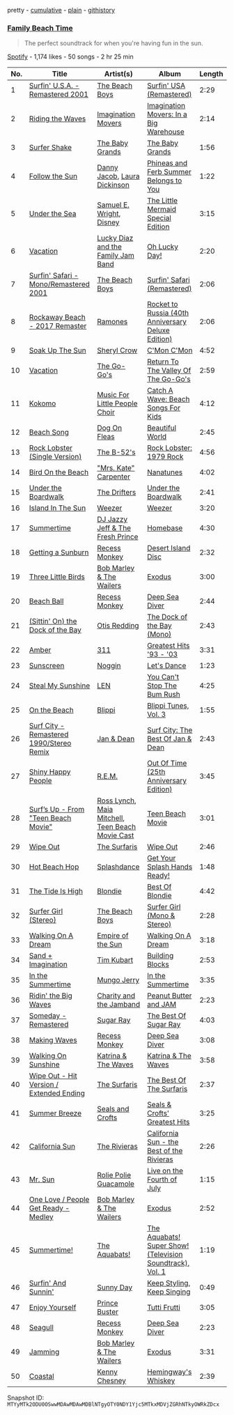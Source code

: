 pretty - [cumulative](/playlists/cumulative/37i9dQZF1DXb3ZKiuF24g4.md) - [plain](/playlists/plain/37i9dQZF1DXb3ZKiuF24g4) - [githistory](https://github.githistory.xyz/mackorone/spotify-playlist-archive/blob/main/playlists/plain/37i9dQZF1DXb3ZKiuF24g4)

### [Family Beach Time](https://open.spotify.com/playlist/37i9dQZF1DXb3ZKiuF24g4)

> The perfect soundtrack for when you're having fun in the sun.

[Spotify](https://open.spotify.com/user/spotify) - 1,174 likes - 50 songs - 2 hr 25 min

| No. | Title | Artist(s) | Album | Length |
|---|---|---|---|---|
| 1 | [Surfin' U.S.A\. \- Remastered 2001](https://open.spotify.com/track/0wz1LjDb9ZNEYwOmDJ3Q4b) | [The Beach Boys](https://open.spotify.com/artist/3oDbviiivRWhXwIE8hxkVV) | [Surfin' USA \(Remastered\)](https://open.spotify.com/album/6u5tGarzvESDsQiIpC4SlI) | 2:29 |
| 2 | [Riding the Waves](https://open.spotify.com/track/5hXDPy8wqd1O9ypkCTjtqa) | [Imagination Movers](https://open.spotify.com/artist/3nkUcLzl9v6cIxFI6cvTeD) | [Imagination Movers: In a Big Warehouse](https://open.spotify.com/album/2MmbI5cNJ2twmLFWBTUcNq) | 2:14 |
| 3 | [Surfer Shake](https://open.spotify.com/track/3KrrtXZHE3w9Aiy5E9pZl1) | [The Baby Grands](https://open.spotify.com/artist/5utOgNLzDC1fg5EuztlYbC) | [The Baby Grands](https://open.spotify.com/album/4QNuQTPY9OzOSoiY6BWYc9) | 1:56 |
| 4 | [Follow the Sun](https://open.spotify.com/track/0fGe6WYDEaC9TQLJt2AqRn) | [Danny Jacob](https://open.spotify.com/artist/3J6ns49mHsAFXgp5EoDJjS), [Laura Dickinson](https://open.spotify.com/artist/24atAUm9yln5x8Os9PEIwv) | [Phineas and Ferb Summer Belongs to You](https://open.spotify.com/album/77jAlhvBI46I7MiMmfsEbF) | 1:22 |
| 5 | [Under the Sea](https://open.spotify.com/track/6oYkwjI1TKP9D0Y9II1GT7) | [Samuel E\. Wright](https://open.spotify.com/artist/6Id8rcDNyBXPcgKQVfQ8rX), [Disney](https://open.spotify.com/artist/3xvaSlT4xsyk6lY1ESOspO) | [The Little Mermaid Special Edition](https://open.spotify.com/album/4aAwvCRNJIqiUGVEjieWv6) | 3:15 |
| 6 | [Vacation](https://open.spotify.com/track/7rPKUKo4fQbZJhS5CRVfXH) | [Lucky Diaz and the Family Jam Band](https://open.spotify.com/artist/5rsiLbN9VsVXTfgpSGf6po) | [Oh Lucky Day!](https://open.spotify.com/album/7BSumVCs7CD287vUZ3IQ5C) | 2:20 |
| 7 | [Surfin' Safari \- Mono/Remastered 2001](https://open.spotify.com/track/4kIYRtgbZyPzAWSFLdlajW) | [The Beach Boys](https://open.spotify.com/artist/3oDbviiivRWhXwIE8hxkVV) | [Surfin' Safari \(Remastered\)](https://open.spotify.com/album/6gcXDGhzGcCBY4dLzEgNFB) | 2:06 |
| 8 | [Rockaway Beach \- 2017 Remaster](https://open.spotify.com/track/2HZGsnMByx3V8KmNW6LqWF) | [Ramones](https://open.spotify.com/artist/1co4F2pPNH8JjTutZkmgSm) | [Rocket to Russia \(40th Anniversary Deluxe Edition\)](https://open.spotify.com/album/7Jb0VtDTacuQdXM3pYyrbv) | 2:06 |
| 9 | [Soak Up The Sun](https://open.spotify.com/track/215JYyyUnrJ98NK3KEwu6d) | [Sheryl Crow](https://open.spotify.com/artist/4TKTii6gnOnUXQHyuo9JaD) | [C'Mon C'Mon](https://open.spotify.com/album/5NYcTXrRZHxNyRKVOd0vs1) | 4:52 |
| 10 | [Vacation](https://open.spotify.com/track/1vJOi8S2MSq3jZsni1gm4x) | [The Go\-Go's](https://open.spotify.com/artist/2mG8HHQ9S9kcbjcrb5N1FE) | [Return To The Valley Of The Go\-Go's](https://open.spotify.com/album/2Fz3LCOdrEUXSYMKaQ5C2f) | 2:59 |
| 11 | [Kokomo](https://open.spotify.com/track/1oA9t2tKsEUeqesFG7SFfe) | [Music For Little People Choir](https://open.spotify.com/artist/56VxN57aiLCz1TXtVi9Pt6) | [Catch A Wave: Beach Songs For Kids](https://open.spotify.com/album/4bv3l226v9aulHL5wga5B6) | 4:12 |
| 12 | [Beach Song](https://open.spotify.com/track/1bDMoH8fmHwGRqEBy0v8Eg) | [Dog On Fleas](https://open.spotify.com/artist/4IeVO9BEsrReZNdAtF2h6L) | [Beautiful World](https://open.spotify.com/album/5Ko4WA7utUQPe8HJTDGq5p) | 2:45 |
| 13 | [Rock Lobster \(Single Version\)](https://open.spotify.com/track/3kSGrLqC4rHroqYaYt1wjH) | [The B\-52's](https://open.spotify.com/artist/3gdbcIdNypBsYNu3iiCjtN) | [Rock Lobster: 1979 Rock](https://open.spotify.com/album/2go7n6CHACI1b8WW6zHUpG) | 4:56 |
| 14 | [Bird On the Beach](https://open.spotify.com/track/6NFR6PdaSZlsUVnW783hvx) | ["Mrs\. Kate" Carpenter](https://open.spotify.com/artist/7oUHwZ5Zx7NYPvtUh0oSJs) | [Nanatunes](https://open.spotify.com/album/1uShZkpPPa8nATGJcb0rWo) | 4:02 |
| 15 | [Under the Boardwalk](https://open.spotify.com/track/65jrjEhWfAvysKfnojk1i0) | [The Drifters](https://open.spotify.com/artist/1FqqOl9itIUpXr4jZPIVoT) | [Under the Boardwalk](https://open.spotify.com/album/7AgI5vniflcbh86Znea7yM) | 2:41 |
| 16 | [Island In The Sun](https://open.spotify.com/track/2MLHyLy5z5l5YRp7momlgw) | [Weezer](https://open.spotify.com/artist/3jOstUTkEu2JkjvRdBA5Gu) | [Weezer](https://open.spotify.com/album/2OBSz5Nlto0Q5CtYPzPY7c) | 3:20 |
| 17 | [Summertime](https://open.spotify.com/track/20XdEFyaUR9C7aDIdq2OAd) | [DJ Jazzy Jeff & The Fresh Prince](https://open.spotify.com/artist/1mG23iQeR29Ojhq89D5gbh) | [Homebase](https://open.spotify.com/album/2ELLswCKdQXUWbWxhaAklh) | 4:30 |
| 18 | [Getting a Sunburn](https://open.spotify.com/track/6H7tY1fZgPTAPwl9zhVW16) | [Recess Monkey](https://open.spotify.com/artist/0oXrvAp6NnKeWz1qnKrNLb) | [Desert Island Disc](https://open.spotify.com/album/15bBuB1A3MOOhfbqv45PbS) | 2:32 |
| 19 | [Three Little Birds](https://open.spotify.com/track/75FYqcxt1YEAtqDLrOeIJn) | [Bob Marley & The Wailers](https://open.spotify.com/artist/2QsynagSdAqZj3U9HgDzjD) | [Exodus](https://open.spotify.com/album/2mBbV0Ad6B4ydHMZlzAY7S) | 3:00 |
| 20 | [Beach Ball](https://open.spotify.com/track/7cD1t11YSnEtvZbLJLllD4) | [Recess Monkey](https://open.spotify.com/artist/0oXrvAp6NnKeWz1qnKrNLb) | [Deep Sea Diver](https://open.spotify.com/album/36XrVhfFQBakUcrnWOsuo8) | 2:44 |
| 21 | [\(Sittin' On\) the Dock of the Bay](https://open.spotify.com/track/3zBhihYUHBmGd2bcQIobrF) | [Otis Redding](https://open.spotify.com/artist/60df5JBRRPcnSpsIMxxwQm) | [The Dock of the Bay \(Mono\)](https://open.spotify.com/album/03HMOcANauhLD0WNrMkmLU) | 2:43 |
| 22 | [Amber](https://open.spotify.com/track/51UtgWS4z1eMPuLQOzPtNH) | [311](https://open.spotify.com/artist/41Q0HrwWBtuUkJc7C1Rp6K) | [Greatest Hits '93 \- '03](https://open.spotify.com/album/0OsjlbBaSZFbZnXGAUysMG) | 3:31 |
| 23 | [Sunscreen](https://open.spotify.com/track/3NDYpgUKtlEREDJLQ1WDl4) | [Noggin](https://open.spotify.com/artist/3gV7M2xBjZ7dN42b41LHYn) | [Let's Dance](https://open.spotify.com/album/48lHFP0hYmSgR2Bdc2uocH) | 1:23 |
| 24 | [Steal My Sunshine](https://open.spotify.com/track/4agp6oHofabdUedr0B1krj) | [LEN](https://open.spotify.com/artist/0nyc9SZGLITSOJASmTZsnZ) | [You Can't Stop The Bum Rush](https://open.spotify.com/album/5NndKV7nc18qRQfFvLgZ1k) | 4:25 |
| 25 | [On the Beach](https://open.spotify.com/track/2WXKBIFUj7NO103uqsWXN7) | [Blippi](https://open.spotify.com/artist/30niqFGUKKUg1horQSgwBn) | [Blippi Tunes, Vol\. 3](https://open.spotify.com/album/4yXRgaXo2hTMr4aRPCL21b) | 1:55 |
| 26 | [Surf City \- Remastered 1990/Stereo Remix](https://open.spotify.com/track/4ZzXPeOfMXk0iKNQGdlzDq) | [Jan & Dean](https://open.spotify.com/artist/0pqGj6vO9YHsXuZmaJaP2Y) | [Surf City: The Best Of Jan & Dean](https://open.spotify.com/album/1q3jhhU1DSw1zNAoeyhCsE) | 2:43 |
| 27 | [Shiny Happy People](https://open.spotify.com/track/1v2zyAJrChw5JnfafSkwkJ) | [R.E.M.](https://open.spotify.com/artist/4KWTAlx2RvbpseOGMEmROg) | [Out Of Time \(25th Anniversary Edition\)](https://open.spotify.com/album/6yEuIwTQpciH1qtj7mP5GK) | 3:45 |
| 28 | [Surf’s Up \- From "Teen Beach Movie"](https://open.spotify.com/track/4FLwksoBdffxACteswhNlU) | [Ross Lynch](https://open.spotify.com/artist/4UxLFBvSr4xMDpHe1lrLrH), [Maia Mitchell](https://open.spotify.com/artist/3730ZT92AjnEzC83q5RzDC), [Teen Beach Movie Cast](https://open.spotify.com/artist/7CU7ADIkPVCEZU9miqxSzy) | [Teen Beach Movie](https://open.spotify.com/album/5ANe5AfOnYydm3lXELfiHF) | 3:01 |
| 29 | [Wipe Out](https://open.spotify.com/track/4SDGb2V6J2rEbxNujwNeMl) | [The Surfaris](https://open.spotify.com/artist/6gZVflqhSHhG3MjYrf1dOv) | [Wipe Out](https://open.spotify.com/album/6m4OZ0vUzfZmNtr6bmExGn) | 2:46 |
| 30 | [Hot Beach Hop](https://open.spotify.com/track/7ou35IxsYMKLvttu8qsIpZ) | [Splashdance](https://open.spotify.com/artist/4Ice11eCBrh8t9cBQ48xAh) | [Get Your Splash Hands Ready!](https://open.spotify.com/album/3rrFsOAwF0D7klzbrLzhfD) | 1:48 |
| 31 | [The Tide Is High](https://open.spotify.com/track/1jLRap9S6KxWpzlxBqYh17) | [Blondie](https://open.spotify.com/artist/4tpUmLEVLCGFr93o8hFFIB) | [Best Of Blondie](https://open.spotify.com/album/7mEjsBlRmfP63cH1gdPT6A) | 4:42 |
| 32 | [Surfer Girl \(Stereo\)](https://open.spotify.com/track/0yQLW0FSYo8fye3FsMgAQU) | [The Beach Boys](https://open.spotify.com/artist/3oDbviiivRWhXwIE8hxkVV) | [Surfer Girl \(Mono & Stereo\)](https://open.spotify.com/album/11HAwlOWpKxJVbGIxnZ3qI) | 2:28 |
| 33 | [Walking On A Dream](https://open.spotify.com/track/0mBkoM8r7KAQzZij5swTUL) | [Empire of the Sun](https://open.spotify.com/artist/67hb7towEyKvt5Z8Bx306c) | [Walking On A Dream](https://open.spotify.com/album/04gYcIojJt78nYnN5oOrKt) | 3:18 |
| 34 | [Sand + Imagination](https://open.spotify.com/track/7yfsc3m2EL2ZUPENKX1EE0) | [Tim Kubart](https://open.spotify.com/artist/1mmtvYjQNZ4rNL20mT1wDp) | [Building Blocks](https://open.spotify.com/album/7dQLT9UwXHYXUCAycMzNxz) | 2:53 |
| 35 | [In the Summertime](https://open.spotify.com/track/3RNyGLgSvmVRZ7xKUp8Wgd) | [Mungo Jerry](https://open.spotify.com/artist/2mbvqMGpwLsakeH45p1Jrb) | [In the Summertime](https://open.spotify.com/album/30UgyUTvmdYXNo7CeMabXY) | 3:35 |
| 36 | [Ridin' the Big Waves](https://open.spotify.com/track/4oGkikhxhR2gdrM3J7MQCW) | [Charity and the Jamband](https://open.spotify.com/artist/5YTYt0ir3CPgXGWTlfWdHT) | [Peanut Butter and JAM](https://open.spotify.com/album/0NjKamX0KpwHIwp27z0WJw) | 2:23 |
| 37 | [Someday \- Remastered](https://open.spotify.com/track/6NcHJ23mLQKnVxQcOmT7JW) | [Sugar Ray](https://open.spotify.com/artist/4uN3DsfENc7dp0OLO0FEIb) | [The Best Of Sugar Ray](https://open.spotify.com/album/2hjQQj7x2YipViOCw6UX1N) | 4:03 |
| 38 | [Making Waves](https://open.spotify.com/track/7ya9Wb5ek21dYx06TtD0V5) | [Recess Monkey](https://open.spotify.com/artist/0oXrvAp6NnKeWz1qnKrNLb) | [Deep Sea Diver](https://open.spotify.com/album/36XrVhfFQBakUcrnWOsuo8) | 3:08 |
| 39 | [Walking On Sunshine](https://open.spotify.com/track/05wIrZSwuaVWhcv5FfqeH0) | [Katrina & The Waves](https://open.spotify.com/artist/2TzHIUhVpeeDxyJPpQfnV3) | [Katrina & The Waves](https://open.spotify.com/album/1UQG78YJjaBySRMh0A8Uw7) | 3:58 |
| 40 | [Wipe Out \- Hit Version / Extended Ending](https://open.spotify.com/track/4anUinKv803lyDD1vaSXhU) | [The Surfaris](https://open.spotify.com/artist/6gZVflqhSHhG3MjYrf1dOv) | [The Best Of The Surfaris](https://open.spotify.com/album/1ROIPdrYZPf0SYpVhu1co9) | 2:37 |
| 41 | [Summer Breeze](https://open.spotify.com/track/01UYpHuzHi4eB9PAbDoPY2) | [Seals and Crofts](https://open.spotify.com/artist/6jdObwsrIjSRnBbMw6lPBj) | [Seals & Crofts' Greatest Hits](https://open.spotify.com/album/4dkdQY484elFRfcVNY6uzj) | 3:25 |
| 42 | [California Sun](https://open.spotify.com/track/6qpTh8eRZ4wPycoRZvbWnd) | [The Rivieras](https://open.spotify.com/artist/5iIxOyBhMCDCFwAYGM6B3P) | [California Sun \- the Best of the Rivieras](https://open.spotify.com/album/212ZbylSmSvOazpXpR7T60) | 2:26 |
| 43 | [Mr\. Sun](https://open.spotify.com/track/2VaNzOnn2kzyZbXVxiTL9k) | [Rolie Polie Guacamole](https://open.spotify.com/artist/5B7XLUnkpg3TQYgP088xqT) | [Live on the Fourth of July](https://open.spotify.com/album/1b6zeDLID2xClNInu6SapM) | 1:15 |
| 44 | [One Love / People Get Ready \- Medley](https://open.spotify.com/track/6SR0dDuXH2vtgBfMLrivKV) | [Bob Marley & The Wailers](https://open.spotify.com/artist/2QsynagSdAqZj3U9HgDzjD) | [Exodus](https://open.spotify.com/album/2mBbV0Ad6B4ydHMZlzAY7S) | 2:52 |
| 45 | [Summertime!](https://open.spotify.com/track/1gAaCOTfapa9tB4nWkUWP2) | [The Aquabats!](https://open.spotify.com/artist/0WgiEOrXlaXJGHKhkd9s4s) | [The Aquabats! Super Show! \(Television Soundtrack\), Vol\. 1](https://open.spotify.com/album/2zfV24Z3J5tYbbITneW2Ju) | 1:19 |
| 46 | [Surfin' And Sunnin'](https://open.spotify.com/track/4vLm0SMd4p9OGMuk42R2fh) | [Sunny Day](https://open.spotify.com/artist/7vbp1MtEikhcZYIr751zDk) | [Keep Styling, Keep Singing](https://open.spotify.com/album/1uxwtl3M3vwzaZDL5Pg9n6) | 0:49 |
| 47 | [Enjoy Yourself](https://open.spotify.com/track/2gXudOFrHDzj7D2JqbcFWm) | [Prince Buster](https://open.spotify.com/artist/75S63f1AmZUa9gpQvlt5NB) | [Tutti Frutti](https://open.spotify.com/album/0ozlC9XMnxo9ksxV8MsHVm) | 3:05 |
| 48 | [Seagull](https://open.spotify.com/track/33tOziCAipYKTpARr3imte) | [Recess Monkey](https://open.spotify.com/artist/0oXrvAp6NnKeWz1qnKrNLb) | [Deep Sea Diver](https://open.spotify.com/album/36XrVhfFQBakUcrnWOsuo8) | 2:23 |
| 49 | [Jamming](https://open.spotify.com/track/5LyfiK6iXEIBNEtcaGKohl) | [Bob Marley & The Wailers](https://open.spotify.com/artist/2QsynagSdAqZj3U9HgDzjD) | [Exodus](https://open.spotify.com/album/2mBbV0Ad6B4ydHMZlzAY7S) | 3:31 |
| 50 | [Coastal](https://open.spotify.com/track/22ejspKqayOvA7eCzUjFlk) | [Kenny Chesney](https://open.spotify.com/artist/3grHWM9bx2E9vwJCdlRv9O) | [Hemingway's Whiskey](https://open.spotify.com/album/0EJVUQGqNRxYBBCS0OLqY7) | 2:39 |

Snapshot ID: `MTYyMTk2ODU0OSwwMDAwMDAwMDBlNTgyOTY0NDY1Yjc5MTkxMDVjZGRhNTkyOWRkZDcx`

